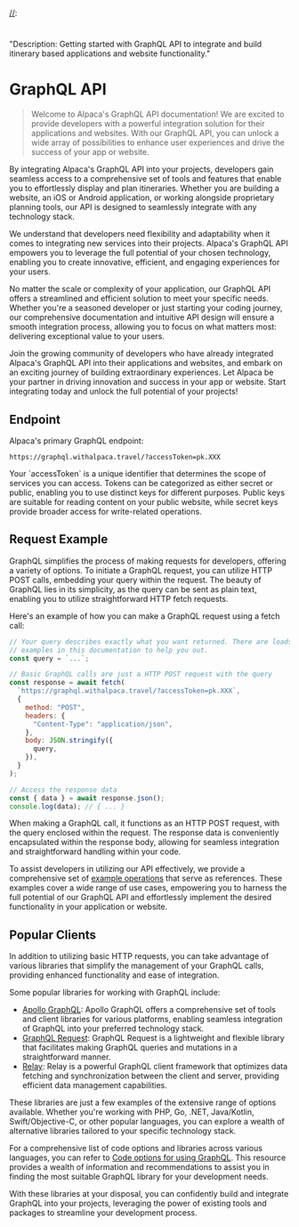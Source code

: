 [//]: # "Title: GraphQL"
[//]: # "Weight: 1"
[//]: # "Layout: 1-col"
[//]: # "TOC: false"
[//]:
  #
  "Description: Getting started with GraphQL API to integrate and build itinerary based applications and website functionality."

# GraphQL API

> Welcome to Alpaca's GraphQL API documentation! We are excited to provide
> developers with a powerful integration solution for their applications and
> websites. With our GraphQL API, you can unlock a wide array of possibilities
> to enhance user experiences and drive the success of your app or website.

By integrating Alpaca's GraphQL API into your projects, developers gain seamless
access to a comprehensive set of tools and features that enable you to
effortlessly display and plan itineraries. Whether you are building a website,
an iOS or Android application, or working alongside proprietary planning tools,
our API is designed to seamlessly integrate with any technology stack.

We understand that developers need flexibility and adaptability when it comes to
integrating new services into their projects. Alpaca's GraphQL API empowers you
to leverage the full potential of your chosen technology, enabling you to create
innovative, efficient, and engaging experiences for your users.

No matter the scale or complexity of your application, our GraphQL API offers a
streamlined and efficient solution to meet your specific needs. Whether you're a
seasoned developer or just starting your coding journey, our comprehensive
documentation and intuitive API design will ensure a smooth integration process,
allowing you to focus on what matters most: delivering exceptional value to your
users.

Join the growing community of developers who have already integrated Alpaca's
GraphQL API into their applications and websites, and embark on an exciting
journey of building extraordinary experiences. Let Alpaca be your partner in
driving innovation and success in your app or website. Start integrating today
and unlock the full potential of your projects!

## Endpoint

Alpaca's primary GraphQL endpoint:

```
https://graphql.withalpaca.travel/?accessToken=pk.XXX
```

<aside class="information">
  Your `accessToken` is a unique identifier that determines the scope of 
  services you can access. Tokens can be categorized as either secret or public,
  enabling you to use distinct keys for different purposes. Public keys are
  suitable for reading content on your public website, while secret keys provide
  broader access for write-related operations.
</aside>

## Request Example

GraphQL simplifies the process of making requests for developers, offering a
variety of options. To initiate a GraphQL request, you can utilize HTTP POST
calls, embedding your query within the request. The beauty of GraphQL lies in
its simplicity, as the query can be sent as plain text, enabling you to utilize
straightforward HTTP fetch requests.

Here's an example of how you can make a GraphQL request using a fetch call:

```javascript
// Your query describes exactly what you want returned. There are loads of
// examples in this documentation to help you out.
const query = `...`;

// Basic GraphQL calls are just a HTTP POST request with the query
const response = await fetch(
  `https://graphql.withalpaca.travel/?accessToken=pk.XXX`,
  {
    method: "POST",
    headers: {
      "Content-Type": "application/json",
    },
    body: JSON.stringify({
      query,
    }),
  }
);

// Access the response data
const { data } = await response.json();
console.log(data); // { ... }
```

When making a GraphQL call, it functions as an HTTP POST request, with the query
enclosed within the request. The response data is conveniently encapsulated
within the response body, allowing for seamless integration and straightforward
handling within your code.

To assist developers in utilizing our API effectively, we provide a
comprehensive set of [example operations](/example-operations/) that serve as
references. These examples cover a wide range of use cases, empowering you to
harness the full potential of our GraphQL API and effortlessly implement the
desired functionality in your application or website.

## Popular Clients

In addition to utilizing basic HTTP requests, you can take advantage of various
libraries that simplify the management of your GraphQL calls, providing enhanced
functionality and ease of integration.

Some popular libraries for working with GraphQL include:

- [Apollo GraphQL](https://www.apollographql.com/apollo-client): Apollo GraphQL
  offers a comprehensive set of tools and client libraries for various
  platforms, enabling seamless integration of GraphQL into your preferred
  technology stack.
- [GraphQL Request](https://github.com/jasonkuhrt/graphql-request): GraphQL
  Request is a lightweight and flexible library that facilitates making GraphQL
  queries and mutations in a straightforward manner.
- [Relay](https://relay.dev/): Relay is a powerful GraphQL client framework that
  optimizes data fetching and synchronization between the client and server,
  providing efficient data management capabilities.

These libraries are just a few examples of the extensive range of options
available. Whether you're working with PHP, Go, .NET, Java/Kotlin,
Swift/Objective-C, or other popular languages, you can explore a wealth of
alternative libraries tailored to your specific technology stack.

For a comprehensive list of code options and libraries across various languages,
you can refer to [Code options for using GraphQL](https://graphql.org/code/).
This resource provides a wealth of information and recommendations to assist you
in finding the most suitable GraphQL library for your development needs.

With these libraries at your disposal, you can confidently build and integrate
GraphQL into your projects, leveraging the power of existing tools and packages
to streamline your development process.
